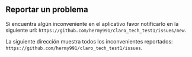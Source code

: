 ## Reportar un problema

Si encuentra algún inconveniente en el aplicativo favor notificarlo en la siguiente url: `https://github.com/hermy991/claro_tech_test1/issues/new`.

La siguiente dirección muestra todos los inconvenientes reportados: `https://github.com/hermy991/claro_tech_test1/issues`.
